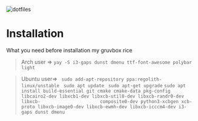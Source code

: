 ![dotfiles](https://user-images.githubusercontent.com/109595809/228862367-4c1792a3-893e-46ce-81a3-8b68a95b714b.png)

# Installation
What you need before installation my gruvbox rice
>Arch user => ```yay -S i3-gaps dunst dmenu ttf-font-awesome polybar light``` 

>Ubuntu user=> ``` sudo add-apt-repository ppa:regolith-linux/unstable```
                  ``` sudo apt update```
                  ``` sudo apt-get upgrade```
                   ```sudo apt install build-essential git cmake cmake-data pkg-config libcairo2-dev libxcb1-dev libxcb-util0-dev libxcb-randr0-dev libxcb-                      composite0-dev python3-xcbgen xcb-proto libxcb-image0-dev libxcb-ewmh-dev libxcb-icccm4-dev i3-gaps dunst dmenu```
